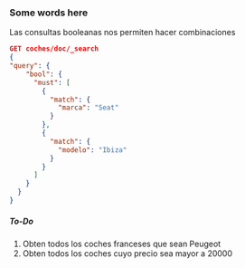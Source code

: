 ### Some words here

Las consultas booleanas nos permiten hacer combinaciones
```json
GET coches/doc/_search
{
"query": {
    "bool": {
      "must": [
        {
          "match": {
            "marca": "Seat"
          }
        },
        {
          "match": {
            "modelo": "Ibiza"
          }
        }
      ]
    }
  }  
}
``` 

##### To-Do
1. Obten todos los coches franceses que sean Peugeot
2. Obten todos los coches cuyo precio sea mayor a 20000
